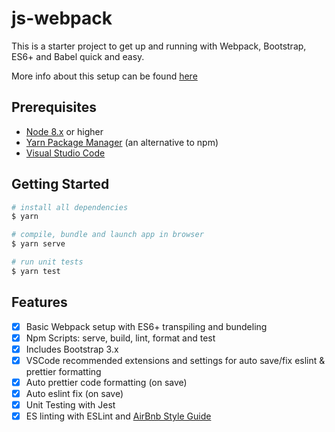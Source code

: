 # js-webpack

This is a starter project to get up and running with Webpack, Bootstrap, ES6+ and Babel quick and easy.

More info about this setup can be found [here]( https://medium.freecodecamp.org/these-tools-will-help-you-write-clean-code-da4b5401f68e)

## Prerequisites

- [Node 8.x](https://nodejs.org/en/) or higher
- [Yarn Package Manager](https://yarnpkg.com/en/) (an alternative to npm)
- [Visual Studio Code](https://code.visualstudio.com/)

## Getting Started

```bash
# install all dependencies
$ yarn

# compile, bundle and launch app in browser
$ yarn serve

# run unit tests
$ yarn test
```

## Features

- [x] Basic Webpack setup with ES6+ transpiling and bundeling
- [x] Npm Scripts: serve, build, lint, format and test
- [x] Includes Bootstrap 3.x 
- [x] VSCode recommended extensions and settings for auto save/fix eslint & prettier formatting
- [x] Auto prettier code formatting (on save)
- [x] Auto eslint fix (on save)
- [x] Unit Testing with Jest
- [x] ES linting with ESLint and [AirBnb Style Guide](https://github.com/airbnb/javascript)
